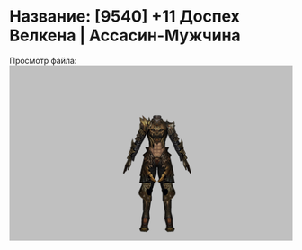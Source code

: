 # Название: [9540] +11 Доспех Велкена | Ассасин-Мужчина

Просмотр файла:
![p060021.png](p060021.png)